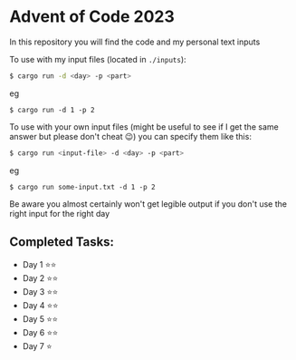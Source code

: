Advent of Code 2023
===================


In this repository you will find the code and my personal text inputs

To use with my input files (located in `./inputs`):

```sh
$ cargo run -d <day> -p <part>
```
eg
```
$ cargo run -d 1 -p 2
```

To use with your own input files (might be useful to see if I get the same answer but please don't cheat 😉) you can
specify them like this:

```sh
$ cargo run <input-file> -d <day> -p <part>
```
eg
```
$ cargo run some-input.txt -d 1 -p 2
```

Be aware you almost certainly won't get legible output if you don't use the right input for the right day

Completed Tasks:
----------------

- Day 1 ⭐️⭐️
- Day 2 ⭐️⭐️
- Day 3 ⭐️⭐
- Day 4 ⭐️⭐
- Day 5 ⭐️⭐️
- Day 6 ⭐️⭐️
- Day 7 ⭐️
